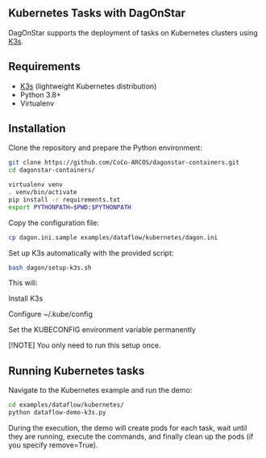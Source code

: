 ## Kubernetes Tasks with DagOnStar

DagOnStar supports the deployment of tasks on Kubernetes clusters using [K3s](https://k3s.io/).

## Requirements

* [K3s](https://k3s.io/) (lightweight Kubernetes distribution)
* Python 3.8+
* Virtualenv

## Installation

Clone the repository and prepare the Python environment:

```bash
git clone https://github.com/CoCo-ARCOS/dagonstar-containers.git
cd dagonstar-containers/

virtualenv venv
. venv/bin/activate
pip install -r requirements.txt
export PYTHONPATH=$PWD:$PYTHONPATH
```
Copy the configuration file:

```bash
cp dagon.ini.sample examples/dataflow/kubernetes/dagon.ini
```

Set up K3s automatically with the provided script:

```bash
bash dagon/setup-k3s.sh
```

This will:

Install K3s

Configure ~/.kube/config

Set the KUBECONFIG environment variable permanently

[!NOTE]
You only need to run this setup once.

## Running Kubernetes tasks

Navigate to the Kubernetes example and run the demo:

```bash
cd examples/dataflow/kubernetes/
python dataflow-demo-k3s.py
```
During the execution, the demo will create pods for each task, wait until they are running, execute the commands, and finally clean up the pods (if you specify remove=True).



